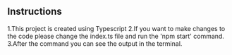 ## Instructions

1.This project is created using Typescript
2.If you want to make changes to the code please change the index.ts file and run the 'npm start' command.
3.After the command you can see the output in the terminal.